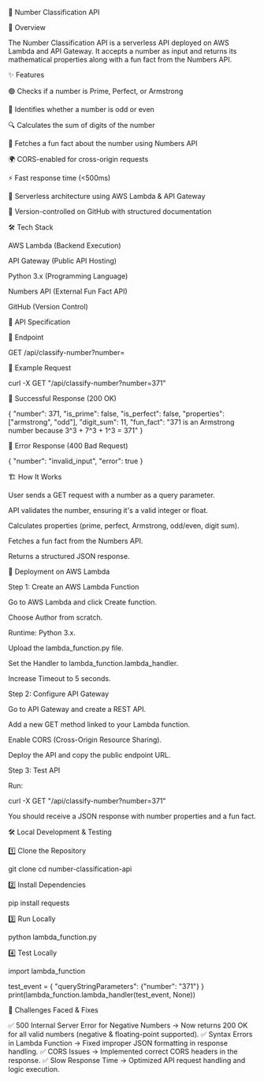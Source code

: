 
📌 Number Classification API

📖 Overview

The Number Classification API is a serverless API deployed on AWS Lambda and API Gateway. It accepts a number as input and returns its mathematical properties along with a fun fact from the Numbers API.

✨ Features

🟢 Checks if a number is Prime, Perfect, or Armstrong

🔢 Identifies whether a number is odd or even

🔍 Calculates the sum of digits of the number

🎉 Fetches a fun fact about the number using Numbers API

🌍 CORS-enabled for cross-origin requests

⚡ Fast response time (<500ms)

🚀 Serverless architecture using AWS Lambda & API Gateway

📂 Version-controlled on GitHub with structured documentation

🛠️ Tech Stack

AWS Lambda (Backend Execution)

API Gateway (Public API Hosting)

Python 3.x (Programming Language)

Numbers API (External Fun Fact API)

GitHub (Version Control)

📌 API Specification

🔹 Endpoint

GET <your-api-url>/api/classify-number?number=<value>

🔹 Example Request

curl -X GET "<your-api-url>/api/classify-number?number=371"

🔹 Successful Response (200 OK)

{
    "number": 371,
    "is_prime": false,
    "is_perfect": false,
    "properties": ["armstrong", "odd"],
    "digit_sum": 11,
    "fun_fact": "371 is an Armstrong number because 3^3 + 7^3 + 1^3 = 371"
}

🔹 Error Response (400 Bad Request)

{
    "number": "invalid_input",
    "error": true
}

🏗️ How It Works

User sends a GET request with a number as a query parameter.

API validates the number, ensuring it's a valid integer or float.

Calculates properties (prime, perfect, Armstrong, odd/even, digit sum).

Fetches a fun fact from the Numbers API.

Returns a structured JSON response.

🚀 Deployment on AWS Lambda

Step 1: Create an AWS Lambda Function

Go to AWS Lambda and click Create function.

Choose Author from scratch.

Runtime: Python 3.x.

Upload the lambda_function.py file.

Set the Handler to lambda_function.lambda_handler.

Increase Timeout to 5 seconds.

Step 2: Configure API Gateway

Go to API Gateway and create a REST API.

Add a new GET method linked to your Lambda function.

Enable CORS (Cross-Origin Resource Sharing).

Deploy the API and copy the public endpoint URL.

Step 3: Test API

Run:

curl -X GET "<your-api-url>/api/classify-number?number=371"

You should receive a JSON response with number properties and a fun fact.

🛠️ Local Development & Testing

1️⃣ Clone the Repository

git clone <your-github-repo-url>
cd number-classification-api

2️⃣ Install Dependencies

pip install requests

3️⃣ Run Locally

python lambda_function.py

4️⃣ Test Locally

import lambda_function

test_event = { "queryStringParameters": {"number": "371"} }
print(lambda_function.lambda_handler(test_event, None))

🎯 Challenges Faced & Fixes

✅ 500 Internal Server Error for Negative Numbers → Now returns 200 OK for all valid numbers (negative & floating-point supported).
✅ Syntax Errors in Lambda Function → Fixed improper JSON formatting in response handling.
✅ CORS Issues → Implemented correct CORS headers in the response.
✅ Slow Response Time → Optimized API request handling and logic execution.
